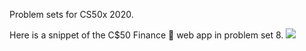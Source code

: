Problem sets for CS50x 2020.

Here is a snippet of the C$50 Finance 🤑  web app in problem set 8. 
![](cs50_finance.gif)
